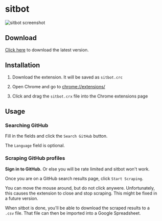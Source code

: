# sitbot

![sitbot screenshot](http://f.cl.ly/items/3h2I3f1t303T3Z2X3M1D/Screen%20Shot%202015-05-05%20at%2012.22.05%20AM.png)

## Download

[Click here](http://cl.ly/arfU) to download the latest version.

## Installation

1. Download the extension. It will be saved as `sitbot.crc`

2. Open Chrome and go to [chrome://extensions/](chrome://extensions/)

3. Click and drag the `sitbot.crx` file into the Chrome extensions page

## Usage

### Searching GitHub

Fill in the fields and click the `Search GitHub` button.

The `Language` field is optional.

### Scraping GitHub profiles

**Sign in to GitHub.** Or else you will be rate limited and sitbot won't work.

Once you are on a GitHub search results page, click `Start Scraping`.

You can move the mouse around, but do not click anywere. Unfortunately, this causes the extension to close and stop scraping. This might be fixed in a future version.

When sitbot is done, you'll be able to download the scraped results to a `.csv` file. That file can then be imported into a Google Spreadsheet.
